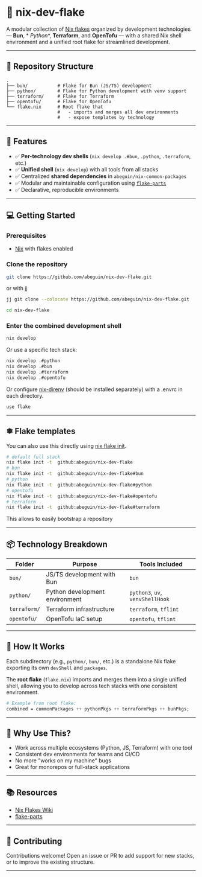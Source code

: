 # 🧊 nix-dev-flake

A modular collection of [Nix flakes](https://nixos.wiki/wiki/Flakes) organized by development technologies — **Bun**, *
*Python**, **Terraform**, and **OpenTofu** — with a shared Nix shell environment and a unified root flake for
streamlined development.

---

## 📁 Repository Structure

```
.
├── bun/           # Flake for Bun (JS/TS) development
├── python/        # Flake for Python development with venv support
├── terraform/     # Flake for Terraform
├── opentofu/      # Flake for OpenTofu 
└── flake.nix      # Root flake that
                   #   - imports and merges all dev environments
                   #   - expose templates by technology
```

---

## 🧪 Features

- ✅ **Per-technology dev shells** (`nix develop .#bun`, `.python`, `.terraform`, etc.)
- ✅ **Unified shell** (`nix develop`) with all tools from all stacks
- ✅ Centralized **shared dependencies** in `abeguin/nix-common-packages`
- ✅ Modular and maintainable configuration using [`flake-parts`](https://github.com/hercules-ci/flake-parts)
- ✅ Declarative, reproducible environments

---

## 💻 Getting Started

### Prerequisites

- [Nix](https://nixos.org/download.html) with flakes enabled

### Clone the repository

```bash
git clone https://github.com/abeguin/nix-dev-flake.git 
```

or with [jj](https://github.com/jj-vcs/jj)

```bash
jj git clone --colocate https://github.com/abeguin/nix-dev-flake.git
```

```bash
cd nix-dev-flake
```

### Enter the combined development shell

```bash
nix develop
```

Or use a specific tech stack:

```bash
nix develop .#python
nix develop .#bun
nix develop .#terraform
nix develop .#opentofu
```

Or configure [nix-direnv](https://github.com/nix-community/nix-direnv) (should be installed separately) with a .envrc in
each directory.

```bash
use flake
```

---

## ❅ Flake templates

You can also use this directly using [nix flake init](https://nix.dev/manual/nix/2.18/command-ref/new-cli/nix3-flake-init).

```bash
# default full stack
nix flake init -t  github:abeguin/nix-dev-flake
# bun
nix flake init -t  github:abeguin/nix-dev-flake#bun
# python
nix flake init -t  github:abeguin/nix-dev-flake#python
# opentofu
nix flake init -t  github:abeguin/nix-dev-flake#opentofu
# terraform
nix flake init -t  github:abeguin/nix-dev-flake#terraform
```

This allows to easily bootstrap a repository

---

## 📦 Technology Breakdown

| Folder       | Purpose                        | Tools Included                     |
|--------------|--------------------------------|------------------------------------|
| `bun/`       | JS/TS development with Bun     | `bun`                              |
| `python/`    | Python development environment | `python3`, `uv`, `venvShellHook`   |
| `terraform/` | Terraform infrastructure       | `terraform`, `tflint`              |
| `opentofu/`  | OpenTofu IaC setup             | `opentofu`, `tflint`               |

---

## 🔄 How It Works

Each subdirectory (e.g., `python/`, `bun/`, etc.) is a standalone Nix flake exporting its own `devShell` and `packages`.

The **root flake** (`flake.nix`) imports and merges them into a single unified shell, allowing you to develop across
tech stacks with one consistent environment.

```nix
# Example from root flake:
combined = commonPackages ++ pythonPkgs ++ terraformPkgs ++ bunPkgs;
```

---

## 🧠 Why Use This?

- Work across multiple ecosystems (Python, JS, Terraform) with one tool
- Consistent dev environments for teams and CI/CD
- No more "works on my machine" bugs
- Great for monorepos or full-stack applications

---

## 📚 Resources

- [Nix Flakes Wiki](https://nixos.wiki/wiki/Flakes)
- [flake-parts](https://github.com/hercules-ci/flake-parts)

---

## 🙌 Contributing

Contributions welcome! Open an issue or PR to add support for new stacks, or to improve the existing structure.

---
